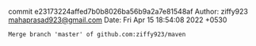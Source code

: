 commit e23173224affed7b0b8026ba56b9a2a7e81548af
Author: ziffy923 <mahaprasad923@gmail.com>
Date:   Fri Apr 15 18:54:08 2022 +0530

    Merge branch 'master' of github.com:ziffy923/maven

